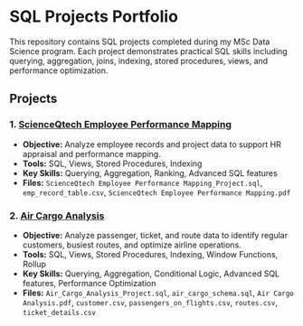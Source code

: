 # SQL Projects Portfolio

This repository contains SQL projects completed during my MSc Data Science program. Each project demonstrates practical SQL skills including querying, aggregation, joins, indexing, stored procedures, views, and performance optimization.

## Projects

### 1. [ScienceQtech Employee Performance Mapping](./ScienceQtech-Employee-Performance-Mapping)
- **Objective:** Analyze employee records and project data to support HR appraisal and performance mapping.
- **Tools:** SQL, Views, Stored Procedures, Indexing
- **Key Skills:** Querying, Aggregation, Ranking, Advanced SQL features
- **Files:** `ScienceQtech Employee Performance Mapping_Project.sql`, `emp_record_table.csv`, `ScienceQtech Employee Performance Mapping.pdf`

### 2. [Air Cargo Analysis](./Air-Cargo-Analysis)
- **Objective:** Analyze passenger, ticket, and route data to identify regular customers, busiest routes, and optimize airline operations.
- **Tools:** SQL, Views, Stored Procedures, Indexing, Window Functions, Rollup
- **Key Skills:** Querying, Aggregation, Conditional Logic, Advanced SQL features, Performance Optimization
- **Files:** `Air_Cargo_Analysis_Project.sql`, `air_cargo_schema.sql`, `Air Cargo Analysis.pdf`, `customer.csv`, `passengers_on_flights.csv`, `routes.csv`, `ticket_details.csv`
